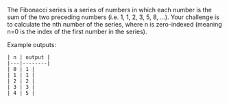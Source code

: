 The Fibonacci series is a series of numbers in which each number is the sum of the two preceding numbers (i.e. 1, 1, 2, 3, 5, 8, ...). Your challenge is to calculate the nth number of the series, where n is zero-indexed (meaning n=0 is the index of the first number in the series).

Example outputs:
```
| n | output |
|---|--------|
| 0 | 1 |
| 1 | 1 |
| 2 | 2 |
| 3 | 3 |
| 4 | 5 |
```
